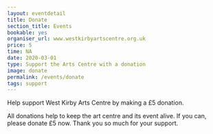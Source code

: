 ```yaml
---
layout: eventdetail
title: Donate
section_title: Events
bookable: yes
organiser_url: www.westkirbyartscentre.org.uk
price: 5
time: NA
date: 2020-03-01
type: Support the Arts Centre with a donation
image: donate
permalink: /events/donate
tags: support
---
```


Help support West Kirby Arts Centre by making a £5 donation.

All donations help to keep the art centre and its event alive. If you can, please donate £5 now. Thank you so much for your support.
